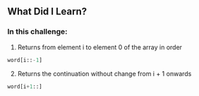 ## What Did I Learn?

### In this challenge:

1. Returns from element i to element 0 of the array in order
```python
word[i::-1]
```

2. Returns the continuation without change from i + 1 onwards
```python
word[i+1::]
```